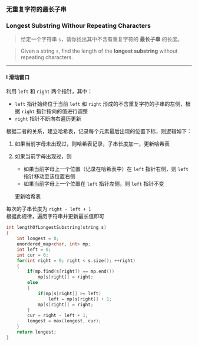 ### 无重复字符的最长子串
### Longest Substring Withour Repeating Characters

> 给定一个字符串 `s`，请你找出其中不含有重复字符的 **最长子串** 的长度。  

> Given a string `s`, find the length of the **longest substring** without repeating characters.  

----------

#### I 滑动窗口

利用 `left` 和 `right` 两个指针，其中：  
- `left` 指针始终位于当前 `left` 和 `right` 形成的不含重复字符的子串的左侧，根据 `right` 指针指向的值进行调整
- `right` 指针不断向右遍历更新  

根据二者的关系，建立哈希表，记录每个元素最后出现的位置下标，则逻辑如下：  
1. 如果当前字母未出现过，则哈希表记录，子串长度加一，更新哈希表  
2. 如果当前字母出现过，则  
   - 如果当前字母上一个位置（记录在哈希表中）在 `left` 指针右侧，则 `left` 指针移动至该位置右侧  
   - 如果当前字母上一个位置在 `left` 指针左侧，则 `left` 指针不变  
   
   更新哈希表  

每次的子串长度为 `right - left + 1`  
根据此规律，遍历字符串并更新最长值即可

```cpp
int lengthOfLongestSubstring(string s) 
{
    int longest = 0;
    unordered_map<char, int> mp;
    int left = 0;
    int cur = 0;
    for(int right = 0; right < s.size(); ++right)
    {
        if(mp.find(s[right]) == mp.end())
            mp[s[right]] = right;
        else
        {
            if(mp[s[right]] >= left)
                left = mp[s[right]] + 1;
            mp[s[right]] = right;
        }
        cur = right - left + 1;
        longest = max(longest, cur);
    }
    return longest;
}
```

